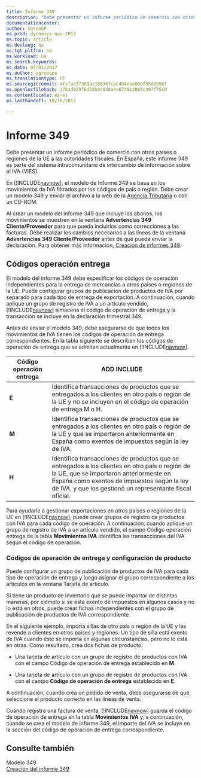 ```yaml
---
title: Informe 349
description: "Debe presentar un informe periódico de comercio con otros países o regiones de la UE a las autoridades fiscales. En España, este informe 349 es parte del sistema intracomunitario de intercambio de información sobre el IVA (VIES)."
documentationcenter: 
author: SorenGP
ms.prod: dynamics-nav-2017
ms.topic: article
ms.devlang: na
ms.tgt_pltfrm: na
ms.workload: na
ms.search.keywords: 
ms.date: 07/01/2017
ms.author: sgroespe
ms.translationtype: HT
ms.sourcegitcommit: 4fefaef7380ac10836fcac404eea006f55d8556f
ms.openlocfilehash: 27b1d929f6d32b9c848a4a674812085c497f75c0
ms.contentlocale: es-es
ms.lasthandoff: 10/16/2017

---
```

# <a name="report-349"></a>Informe 349
Debe presentar un informe periódico de comercio con otros países o regiones de la UE a las autoridades fiscales. En España, este informe 349 es parte del sistema intracomunitario de intercambio de información sobre el IVA (VIES).  
  
 En [!INCLUDE[navnow](../../includes/navnow_md.md)], el modelo de Informe 349 se basa en los movimientos de IVA filtrados por los códigos de país o región. Debe crear un modelo 349 y enviar el archivo a la web de la [Agencia Tributaria](http://go.microsoft.com/fwlink/?LinkId=238181) o con un CD-ROM.  
  
 Al crear un modelo del informe 349 que incluye los abonos, los movimientos se muestren en la ventana **Advertencias 349 Cliente/Proveedor** para que pueda incluirlos como correcciones a las facturas. Debe realizar los cambios necesarios a las líneas de la ventana **Advertencias 349 Cliente/Proveedor** antes de que pueda enviar la declaración. Para obtener más información, [Creación de informes 349](how-to-create-report-349.md).  
  
## <a name="delivery-operation-codes"></a>Códigos operación entrega  
 El modelo del informe 349 debe especificar los códigos de operación independientes para la entrega de mercancías a otros países o regiones de la UE. Puede configurar grupos de publicación de productos de IVA por separado para cada tipo de entrega de exportación. A continuación, cuando aplique un grupo de registro de IVA a un artículo vendido, [!INCLUDE[navnow](../../includes/navnow_md.md)] almacena el código de operación de entrega y la transacción se incluye en la declaración trimestral 349.  
  
 Antes de enviar el modelo 349, debe asegurarse de que todos los movimientos de IVA tienen los códigos de operación de entrega correspondientes. En la tabla siguiente se describen los códigos de operación de entrega que se admiten actualmente en [!INCLUDE[navnow](../../includes/navnow_md.md)].  
  
|Código operación entrega|ADD INCLUDE<!--[!INCLUDE[bp_tabledescription](../../includes/bp_tabledescription_md.md)]-->|  
|-----------------------------|---------------------------------------|  
|**E**|Identifica transacciones de productos que se entregados a los clientes en otro país o región de la UE y no se incluyen en el código de operación de entrega M o H.|  
|**M**|Identifica transacciones de productos que se entregados a los clientes en otro país o región de la UE y que se importaron anteriormente en España como exentos de impuestos según la ley de IVA.|  
|**H**|Identifica transacciones de productos que se entregados a los clientes en otro país o región de la UE, que se importaron anteriormente en España como exentos de impuestos según la ley de IVA. y que los gestionó un representante fiscal oficial.|  
  
 Para ayudarle a gestionar exportaciones en otros países o regiones de la UE en [!INCLUDE[navnow](../../includes/navnow_md.md)], puede crear grupos de registro de productos con IVA para cada código de operación. A continuación, cuando aplique un grupo de registro de IVA a un artículo vendido, el campo Código operación entrega de la tabla **Movimientos IVA** identifica las transacciones del IVA según el código de operación.  
  
### <a name="delivery-operation-codes-and-item-setup"></a>Códigos de operación de entrega y configuración de producto  
 Puede configurar un grupo de publicación de productos de IVA para cada tipo de operación de entrega y luego asignar el grupo correspondiente a los artículos en la ventana Tarjeta de artículo.  
  
 Si tiene un producto de inventario que se puede importar de distintas maneras, por ejemplo si se está exento de impuestos en algunos casos y no lo está en otros, puede crear fichas independientes con el grupo de publicación de productos de IVA correspondiente.  
  
 En el siguiente ejemplo, importa sillas de otro país o región de la UE y las revende a clientes en otros países y regiones. Un tipo de silla está exento de IVA cuando éste se importa en algunas circunstancias, pero no lo está en otras. Como resultado, crea dos fichas de producto:  
  
-   Una tarjeta de artículo con un grupo de registro de productos con IVA con el campo Código de operación de entrega establecido en **M**.  
  
-   Una tarjeta de artículo con un grupo de registro de productos con IVA con el campo **Código de operación de entrega** establecido en **E**.  
  
 A continuación, cuando crea un pedido de venta, debe asegurarse de que seleccione el producto correcto en las líneas de venta.  
  
 Cuando registra una factura de venta, [!INCLUDE[navnow](../../includes/navnow_md.md)] guarda el código de operación de entrega en la tabla **Movimientos IVA** y, a continuación, cuando se crea el modelo de informe 349, el importe del IVA se incluye en la sección del código de operación de entrega correspondiente.  
  
## <a name="see-also"></a>Consulte también  
 Modelo 349   
 [Creación del informe 349](how-to-create-report-349.md)
